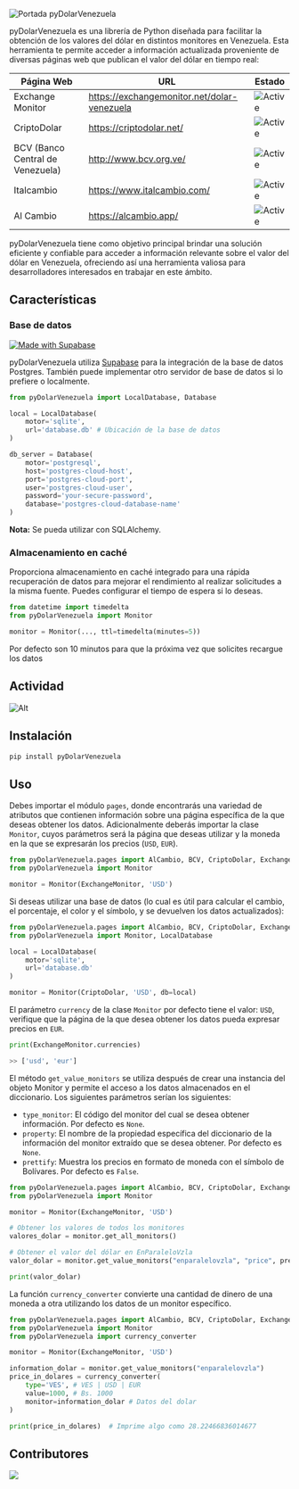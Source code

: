 ![Portada pyDolarVenezuela](https://github.com/fcoagz/pydolarvenezuela/blob/main/static/pyDolarVenezuela.jpg?raw=true)

pyDolarVenezuela es una librería de Python diseñada para facilitar la obtención de los valores del dólar en distintos monitores en Venezuela. Esta herramienta te permite acceder a información actualizada proveniente de diversas páginas web que publican el valor del dólar en tiempo real:

| Página Web | URL | Estado
|------------|-------------|-------------|
| Exchange Monitor | https://exchangemonitor.net/dolar-venezuela | ![Active](https://img.shields.io/badge/Activo-brightgreen) |
| CriptoDolar | https://criptodolar.net/ | ![Active](https://img.shields.io/badge/Activo-brightgreen) |
| BCV (Banco Central de Venezuela) | http://www.bcv.org.ve/ | ![Active](https://img.shields.io/badge/Activo-brightgreen) |
| Italcambio | https://www.italcambio.com/ | ![Active](https://img.shields.io/badge/Activo-brightgreen) |
| Al Cambio | https://alcambio.app/ | ![Active](https://img.shields.io/badge/Activo-brightgreen) |

pyDolarVenezuela tiene como objetivo principal brindar una solución eficiente y confiable para acceder a información relevante sobre el valor del dólar en Venezuela, ofreciendo así una herramienta valiosa para desarrolladores interesados en trabajar en este ámbito.

## Características

### Base de datos

[![Made with Supabase](https://supabase.com/badge-made-with-supabase-dark.svg)](https://supabase.com)

pyDolarVenezuela utiliza [Supabase](https://supabase.com) para la integración de la base de datos Postgres. También puede implementar otro servidor de base de datos si lo prefiere o localmente.

```python
from pyDolarVenezuela import LocalDatabase, Database

local = LocalDatabase(
    motor='sqlite',
    url='database.db' # Ubicación de la base de datos
)

db_server = Database(
    motor='postgresql',
    host='postgres-cloud-host',
    port='postgres-cloud-port',
    user='postgres-cloud-user',
    password='your-secure-password',
    database='postgres-cloud-database-name'
)
```

**Nota:** Se pueda utilizar con SQLAlchemy.

### Almacenamiento en caché

Proporciona almacenamiento en caché integrado para una rápida recuperación de datos para mejorar el rendimiento al realizar solicitudes a la misma fuente. Puedes configurar el tiempo de espera si lo deseas.

```python
from datetime import timedelta
from pyDolarVenezuela import Monitor

monitor = Monitor(..., ttl=timedelta(minutes=5))
```

Por defecto son 10 minutos para que la próxima vez que solicites recargue los datos

## Actividad

![Alt](https://repobeats.axiom.co/api/embed/4ee3c595fcdb3081e280a1e8f4f81af9767a37f7.svg "Repobeats analytics image")

## Instalación

``` sh
pip install pyDolarVenezuela
```

## Uso

Debes importar el módulo `pages`, donde encontrarás una variedad de atributos que contienen información sobre una página específica de la que deseas obtener los datos. Adicionalmente deberás importar la clase `Monitor`, cuyos parámetros será la página que deseas utilizar y la moneda en la que se expresarán los precios (`USD`, `EUR`).

```python
from pyDolarVenezuela.pages import AlCambio, BCV, CriptoDolar, ExchangeMonitor, Italcambio
from pyDolarVenezuela import Monitor

monitor = Monitor(ExchangeMonitor, 'USD')
```

Si deseas utilizar una base de datos (lo cual es útil para calcular el cambio, el porcentaje, el color y el símbolo, y se devuelven los datos actualizados):


```python
from pyDolarVenezuela.pages import AlCambio, BCV, CriptoDolar, ExchangeMonitor, Italcambio
from pyDolarVenezuela import Monitor, LocalDatabase

local = LocalDatabase(
    motor='sqlite',
    url='database.db'
)

monitor = Monitor(CriptoDolar, 'USD', db=local)

```

El parámetro `currency` de la clase `Monitor` por defecto tiene el valor: `USD`, verifique que la página de la que desea obtener los datos pueda expresar precios en `EUR`.

```python
print(ExchangeMonitor.currencies)

>> ['usd', 'eur']
```

El método `get_value_monitors` se utiliza después de crear una instancia del objeto Monitor y permite el acceso a los datos almacenados en el diccionario. Los siguientes parámetros serían los siguientes:

- `type_monitor`: El código del monitor del cual se desea obtener información. Por defecto es `None`.
- `property`: El nombre de la propiedad específica del diccionario de la información del monitor extraído que se desea obtener. Por defecto es `None`.
- `prettify`: Muestra los precios en formato de moneda con el símbolo de Bolívares. Por defecto es `False`.

```python
from pyDolarVenezuela.pages import AlCambio, BCV, CriptoDolar, ExchangeMonitor, Italcambio
from pyDolarVenezuela import Monitor

monitor = Monitor(ExchangeMonitor, 'USD')

# Obtener los valores de todos los monitores
valores_dolar = monitor.get_all_monitors()

# Obtener el valor del dólar en EnParaleloVzla
valor_dolar = monitor.get_value_monitors("enparalelovzla", "price", prettify=True)

print(valor_dolar)
```

La función `currency_converter` convierte una cantidad de dinero de una moneda a otra utilizando los datos de un monitor específico.

```python
from pyDolarVenezuela.pages import AlCambio, BCV, CriptoDolar, ExchangeMonitor, Italcambio
from pyDolarVenezuela import Monitor
from pyDolarVenezuela import currency_converter

monitor = Monitor(ExchangeMonitor, 'USD')

information_dolar = monitor.get_value_monitors("enparalelovzla")
price_in_dolares = currency_converter(
    type='VES', # VES | USD | EUR
    value=1000, # Bs. 1000
    monitor=information_dolar # Datos del dolar
)

print(price_in_dolares)  # Imprime algo como 28.22466836014677
```

## Contributores

<a href="https://github.com/fcoagz/pydolarvenezuela/graphs/contributors">
  <img src="https://contrib.rocks/image?repo=fcoagz/pydolarvenezuela"/>
</a>